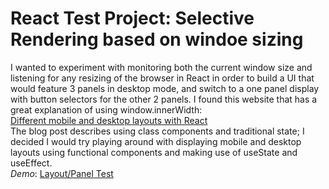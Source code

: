 # React Test Project: Selective Rendering based on windoe sizing

I wanted to experiment with monitoring both the current window size and listening for any resizing of the browser in React in order to build a UI that would feature 3 panels in desktop mode, and switch to a one panel display with button selectors for the other 2 panels. I found this website that has a great explanation of using window.innerWidth:<br>[Different mobile and desktop layouts with React](https://goshakkk.name/different-mobile-desktop-tablet-layouts-react/)<br>
The blog post describes using class components and traditional state; I decided I would try playing around with displaying mobile and desktop layouts using functional components and making use of useState and useEffect.<br>
*Demo*: [Layout/Panel Test](https://clockwerkz.github.io/reactLayouts/)